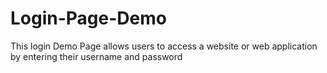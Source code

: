 # Login-Page-Demo
This login Demo Page allows users to access a website or web application by entering their username and password 
